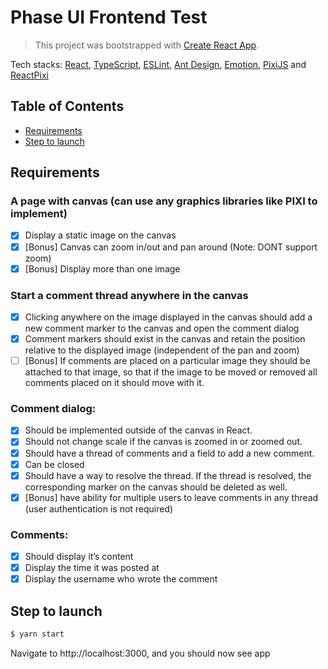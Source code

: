# Phase UI Frontend Test

> This project was bootstrapped with [Create React App](https://github.com/facebook/create-react-app).

Tech stacks: [React](https://reactjs.org/), [TypeScript](https://www.typescriptlang.org/), [ESLint](https://eslint.org/), [Ant Design](https://ant.design/), [Emotion](https://emotion.sh/docs/introduction), [PixiJS](https://pixijs.com/) and [ReactPixi](https://reactpixi.org/)

## Table of Contents

- [Requirements](#requirements)
- [Step to launch](#step-to-launch)

<a name="requirements"></a>

## Requirements

### A page with canvas (can use any graphics libraries like PIXI to implement)

- [x] Display a static image on the canvas
- [x] [Bonus] Canvas can zoom in/out and pan around (Note: DONT support zoom)
- [x] [Bonus] Display more than one image

### Start a comment thread anywhere in the canvas

- [x] Clicking anywhere on the image displayed in the canvas should add a new
      comment marker to the canvas and open the comment dialog
- [x] Comment markers should exist in the canvas and retain the position relative to
      the displayed image (independent of the pan and zoom)
- [ ] [Bonus] If comments are placed on a particular image they should be attached to
      that image, so that if the image to be moved or removed all comments placed on
      it should move with it.

### Comment dialog:

- [x] Should be implemented outside of the canvas in React.
- [x] Should not change scale if the canvas is zoomed in or zoomed out.
- [x] Should have a thread of comments and a field to add a new comment.
- [x] Can be closed
- [x] Should have a way to resolve the thread. If the thread is resolved, the
      corresponding marker on the canvas should be deleted as well.
- [x] [Bonus] have ability for multiple users to leave comments in any thread (user
      authentication is not required)

### Comments:

- [x] Should display it’s content
- [x] Display the time it was posted at
- [x] Display the username who wrote the comment

<a name="step-to-launch"></a>

## Step to launch

```bash
$ yarn start
```

Navigate to http://localhost:3000, and you should now see app
